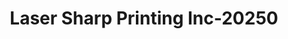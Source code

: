 ---
f_zip-code: 34748
f_state-code: FL
title: Laser Sharp Printing Inc-20250
f_phone: 352-326-8334
f_city-only: Leesburg
f_address: 2501 West Main Street Suite 103 Leesburg
f_location-unique-id: '20250'
slug: laser-sharp-printing-inc-20250
updated-on: '2024-05-30T13:46:58.046Z'
created-on: '2024-05-30T13:36:59.803Z'
published-on: '2024-05-30T13:54:32.469Z'
f_city-state: cms/city/leesburg-fl.md
f_company: cms/company/laser-sharp-printing-inc.md
f_state: cms/state/florida.md
layout: '[payday-loan].html'
tags: payday-loan
---